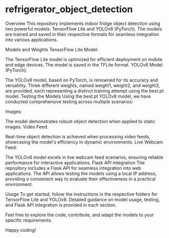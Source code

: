# refrigerator_object_detection
Overview
This repository implements indoor fridge object detection using two powerful models: TensorFlow Lite and YOLOv8 (PyTorch). The models are trained and saved in their respective formats for seamless integration into various applications.

Models and Weights
TensorFlow Lite Model:

The TensorFlow Lite model is optimized for efficient deployment on mobile and edge devices. The model is saved in the TFLite format.
YOLOv8 Model (PyTorch):

The YOLOv8 model, based on PyTorch, is renowned for its accuracy and versatility. Three different weights, named weight1, weight2, and weight3, are provided, each representing a distinct training attempt using the best.pt model.
Testing the Models
Using the best.pt YOLOv8 model, we have conducted comprehensive testing across multiple scenarios:

Images:

The model demonstrates robust object detection when applied to static images.
Video Feed:

Real-time object detection is achieved when processing video feeds, showcasing the model's efficiency in dynamic environments.
Live Webcam Feed:

The YOLOv8 model excels in live webcam feed scenarios, ensuring reliable performance for interactive applications.
Flask API Integration
The repository includes a Flask API for seamless integration into web applications. The API allows testing the models using a local IP address, providing a convenient way to evaluate their effectiveness in a practical environment.

Usage
To get started, follow the instructions in the respective folders for TensorFlow Lite and YOLOv8. Detailed guidance on model usage, testing, and Flask API integration is provided in each section.

Feel free to explore the code, contribute, and adapt the models to your specific requirements.

Happy coding!
